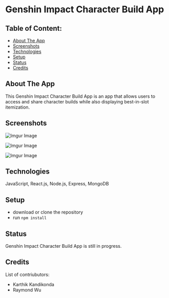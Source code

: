 # Genshin Impact Character Build App

## Table of Content:

- [About The App](#about-the-app)
- [Screenshots](#screenshots)
- [Technologies](#technologies)
- [Setup](#setup)
- [Status](#status)
- [Credits](#credits)

## About The App
This Genshin Impact Character Build App is an app that allows users to access and share character builds while also displaying best-in-slot itemization.

## Screenshots

![Imgur Image](https://i.imgur.com/4HHFeFI.png)

![Imgur Image](https://i.imgur.com/VigmdN3.png)

![Imgur Image](https://i.imgur.com/bfdvNuG.png)


## Technologies
JavaScript, React.js, Node.js, Express, MongoDB

## Setup
- download or clone the repository
- run `npm install`

## Status
Genshin Impact Character Build App is still in progress. 

## Credits
List of contriubutors:
- Karthik Kandikonda
- Raymond Wu
